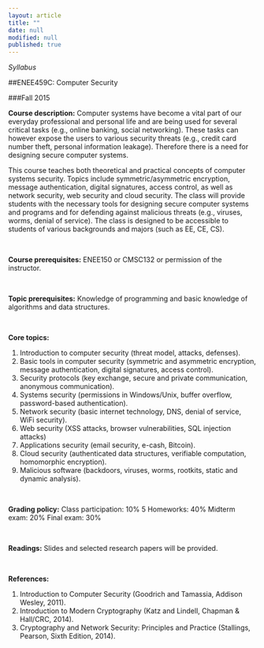 ```yaml
---
layout: article
title: ""
date: null
modified: null
published: true
---
```


*Syllabus*



##ENEE459C: Computer Security

###Fall 2015
<br />

**Course description:**
Computer systems have become a vital part of our everyday professional and personal life and are being used for several critical tasks (e.g., online banking, social networking). These tasks can however expose the users to various security threats (e.g., credit card number theft, personal information leakage). Therefore there is a need for designing secure computer systems.

This course teaches both theoretical and practical concepts of computer systems security. Topics include symmetric/asymmetric encryption, message authentication, digital signatures, access control, as well as network security, web security and cloud security. The class will provide students with the necessary tools for designing secure computer systems and programs and for defending against malicious threats (e.g., viruses, worms, denial of service). The class is designed to be accessible to students of various backgrounds and majors (such as EE, CE, CS).


<br />

**Course prerequisites:**
ENEE150 or CMSC132 or permission of the instructor.

<br />

**Topic prerequisites:**
Knowledge of programming and basic knowledge of algorithms and data structures.

<br />

**Core topics:**

1.	Introduction to computer security (threat model, attacks, defenses).
2.	Basic tools in computer security (symmetric and asymmetric encryption, message authentication, digital signatures, access control).
3.	Security protocols (key exchange, secure and private communication, anonymous communication).
4.	Systems security (permissions in Windows/Unix, buffer overflow, password-based authentication).
5.	Network security (basic internet technology, DNS, denial of service, WiFi security).
6.	Web security (XSS attacks, browser vulnerabilities, SQL injection attacks)
7.	Applications security (email security, e-cash, Bitcoin).
8.	Cloud security (authenticated data structures, verifiable computation, homomorphic encryption).
9.	Malicious software (backdoors, viruses, worms, rootkits, static and dynamic analysis).


<br />

**Grading policy:**
Class participation: 10%
5 Homeworks: 40%
Midterm exam: 20%
Final exam: 30%

<br />

**Readings:**
Slides and selected research papers will be provided.

<br />

**References:**

1. Introduction to Computer Security (Goodrich and Tamassia, Addison Wesley, 2011).
2. Introduction to Modern Cryptography (Katz and Lindell, Chapman & Hall/CRC, 2014).
3. Cryptography and Network Security: Principles and Practice (Stallings, Pearson, Sixth Edition, 2014).

<br />

